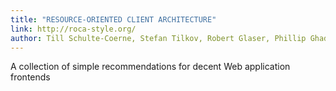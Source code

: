 ```yaml
---
title: "RESOURCE-ORIENTED CLIENT ARCHITECTURE"
link: http://roca-style.org/
author: Till Schulte-Coerne, Stefan Tilkov, Robert Glaser, Phillip Ghadir and Josh Graham
---
```


A collection of simple recommendations for decent Web application frontends
